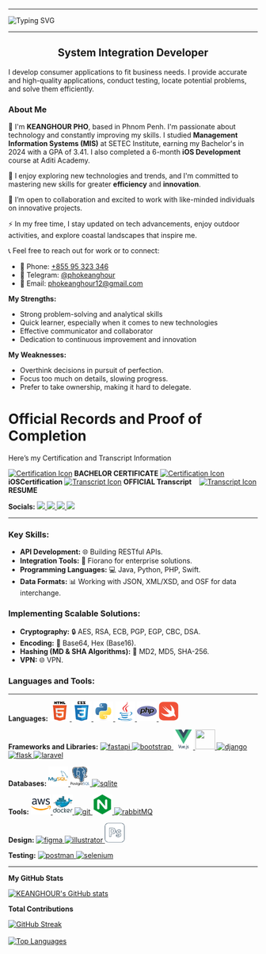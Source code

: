<hr>
<div align="left">
  <img src="https://readme-typing-svg.herokuapp.com?font=Fira+Code&weight=600&size=32&pause=3000&color=2563EB&vCenter=true&random=false&width=500&height=45&lines=Hey+There++%F0%9F%91%8B%F0%9F%8F%BB;My+name+is+KEANGHOUR+PHO" alt="Typing SVG" />
</div>
<hr>

<h2 align="center">System Integration Developer</h2>

<p>I develop consumer applications to fit business needs. I provide accurate and high-quality applications, conduct testing, locate potential problems, and solve them efficiently.</p>

<h3>About Me</h3>

<p>👋 I'm <strong>KEANGHOUR PHO</strong>, based in Phnom Penh. I'm passionate about technology and constantly improving my skills. I studied <strong>Management Information Systems (MIS)</strong> at SETEC Institute, earning my Bachelor's in 2024 with a GPA of 3.41. I also completed a 6-month <strong>iOS Development</strong> course at Aditi Academy.</p>

<p>🧠 I enjoy exploring new technologies and trends, and I'm committed to mastering new skills for greater <strong>efficiency</strong> and <strong>innovation</strong>.</p>

<p>🤝 I’m open to collaboration and excited to work with like-minded individuals on innovative projects.</p>

<p>⚡ In my free time, I stay updated on tech advancements, enjoy outdoor activities, and explore coastal landscapes that inspire me.</p>

<p>📞 Feel free to reach out for work or to connect:</p>

<ul>
  <li>📱 Phone: <a href="tel:+85595323346">+855 95 323 346</a></li>
  <li>📨 Telegram: <a href="https://t.me/phokeanghour">@phokeanghour</a></li>
  <li>📧 Email: <a href="mailto:phokeanghour12@gmail.com">phokeanghour12@gmail.com</a></li>
</ul>

<p><strong>My Strengths:</strong> 
  <ul>
    <li>Strong problem-solving and analytical skills</li>
    <li>Quick learner, especially when it comes to new technologies</li>
    <li>Effective communicator and collaborator</li>
    <li>Dedication to continuous improvement and innovation</li>
  </ul>
</p>

<p><strong>My Weaknesses:</strong>
  <ul>
    <li>Overthink decisions in pursuit of perfection.</li>
    <li>Focus too much on details, slowing progress.</li>
    <li>Prefer to take ownership, making it hard to delegate.</li>
  </ul>
</p>

# Official Records and Proof of Completion

Here’s my Certification and Transcript Information

[![Certification Icon](https://img.icons8.com/ios-filled/50/000000/certificate.png "Click to view Certification")](https://github.com/Keanghour/KEANGHOUR/blob/main/Certification.jpg)  **BACHELOR CERTIFICATE**
[![Certification Icon](https://img.icons8.com/ios-filled/50/000000/certificate.png "Click to view Certification")](https://github.com/Keanghour/KEANGHOUR/blob/main/iOSCertification.PNG)  **iOSCertification**
[![Transcript Icon](https://img.icons8.com/ios-filled/50/000000/document.png "Click to view Transcript")](https://raw.githubusercontent.com/Keanghour/KEANGHOUR/main/Transcript.jpg)  **OFFICIAL Transcript** &nbsp;&nbsp;
[![Transcript Icon](https://img.icons8.com/ios-filled/50/000000/document.png "Click to view Transcript")]([https://github.com/Keanghour/KEANGHOUR/blob/main/INDUCTION%20PROGRAM.pdf](https://github.com/Keanghour/KEANGHOUR/blob/main/Resume.pdf))  **RESUME** &nbsp;&nbsp;

<strong>Socials:</strong>
<a href="https://t.me/phokeanghour" target="_blank" rel="noreferrer">
    <img src="https://www.vectorlogo.zone/logos/telegram/telegram-ar21.svg" />
  </a>
<a href="https://www.linkedin.com/in/pho-keanghour-27133b21b/" target="_blank" rel="noreferrer">
    <img src="https://www.vectorlogo.zone/logos/linkedin/linkedin-ar21.svg" />
  </a>
  <a href="https://www.facebook.com/keang.hour.7524" target="_blank" rel="noreferrer">
    <img src="https://www.vectorlogo.zone/logos/facebook/facebook-ar21.svg" />
  </a>
  <a href="https://www.instagram.com/hour_zackry/" target="_blank" rel="noreferrer">
    <img src="https://www.vectorlogo.zone/logos/instagram/instagram-ar21.svg"  />
  </a>

---

<h3>Key Skills:</h3>
<ul>
  <li><strong>API Development:</strong> 🌐 Building RESTful APIs.</li>
  <li><strong>Integration Tools:</strong> 🔧 Fiorano for enterprise solutions.</li>
  <li><strong>Programming Languages:</strong> 💻 Java, Python, PHP, Swift.</li>
  <li><strong>Data Formats:</strong> 📊 Working with JSON, XML/XSD, and OSF for data interchange.</li>
</ul>

<h3>Implementing Scalable Solutions:</h3>
<ul>
  <li><strong>Cryptography:</strong> 🔒 AES, RSA, ECB, PGP, EGP, CBC, DSA.</li>
  <li><strong>Encoding:</strong> 🔐 Base64, Hex (Base16).</li>
  <li><strong>Hashing (MD & SHA Algorithms):</strong> 🧮 MD2, MD5, SHA-256.</li>
  <li><strong>VPN:</strong> 🌐 VPN.</li>
</ul>


<h3 align="left">Languages and Tools:</h3>
<hr>
<p align="left">
  
<!-- Languages -->
<strong>Languages:</strong>
<a href="https://www.w3.org/html/" target="_blank" rel="noreferrer">
  <img src="https://raw.githubusercontent.com/devicons/devicon/master/icons/html5/html5-original-wordmark.svg" alt="html5" width="40" height="40"/>
</a>
<a href="https://www.w3schools.com/css/" target="_blank" rel="noreferrer">
  <img src="https://raw.githubusercontent.com/devicons/devicon/master/icons/css3/css3-original-wordmark.svg" alt="css3" width="40" height="40"/>
</a>
<a href="https://www.python.org" target="_blank" rel="noreferrer">
  <img src="https://raw.githubusercontent.com/devicons/devicon/master/icons/python/python-original.svg" alt="python" width="40" height="40"/>
</a>
<a href="https://www.java.com" target="_blank" rel="noreferrer">
  <img src="https://raw.githubusercontent.com/devicons/devicon/master/icons/java/java-original.svg" alt="java" width="40" height="40"/>
</a>
<a href="https://www.php.net" target="_blank" rel="noreferrer">
  <img src="https://raw.githubusercontent.com/devicons/devicon/master/icons/php/php-original.svg" alt="php" width="40" height="40"/>
</a>
<a href="https://developer.apple.com/swift/" target="_blank" rel="noreferrer">
  <img src="https://raw.githubusercontent.com/devicons/devicon/master/icons/swift/swift-original.svg" alt="swift" width="40" height="40"/>
</a>


<!-- Frameworks and Libraries -->
<strong>Frameworks and Libraries:</strong>
<a href="https://fastapi.tiangolo.com/" target="_blank" rel="noreferrer">
  <img src="https://cdn.worldvectorlogo.com/logos/fastapi.svg" alt="fastapi" width="40" height="40"/>
</a>
<a href="https://getbootstrap.com" target="_blank" rel="noreferrer">
  <img src="https://www.vectorlogo.zone/logos/getbootstrap/getbootstrap-icon.svg" alt="bootstrap" width="40" height="40"/>
</a>
<a href="https://vuejs.org/" target="_blank" rel="noreferrer">
  <img src="https://raw.githubusercontent.com/devicons/devicon/master/icons/vuejs/vuejs-original-wordmark.svg" alt="vuejs" width="40" height="40"/>
</a>
<a href="https://nextjs.org/" target="_blank" rel="noreferrer">
  <img src="https://www.vectorlogo.zone/logos/nextjs/nextjs-icon.svg" width="40" height="40"/>
</a>
<a href="https://www.djangoproject.com/" target="_blank" rel="noreferrer">
  <img src="https://cdn.worldvectorlogo.com/logos/django.svg" alt="django" width="40" height="40"/>
</a>
<a href="https://flask.palletsprojects.com/" target="_blank" rel="noreferrer">
  <img src="https://www.vectorlogo.zone/logos/palletsprojects_flask/palletsprojects_flask-ar21.svg" alt="flask" width="40" height="40"/>
</a>
<a href="https://laravel.com/" target="_blank" rel="noreferrer">
  <img src="https://www.vectorlogo.zone/logos/laravel/laravel-ar21.svg" alt="laravel" width="40" height="40"/>
</a>

<!-- Databases -->
<strong>Databases:</strong>
<a href="https://www.mysql.com/" target="_blank" rel="noreferrer">
  <img src="https://raw.githubusercontent.com/devicons/devicon/master/icons/mysql/mysql-original-wordmark.svg" alt="mysql" width="40" height="40"/>
</a>
<a href="https://www.postgresql.org" target="_blank" rel="noreferrer">
  <img src="https://raw.githubusercontent.com/devicons/devicon/master/icons/postgresql/postgresql-original-wordmark.svg" alt="postgresql" width="40" height="40"/>
</a>
<a href="https://www.sqlite.org/" target="_blank" rel="noreferrer">
  <img src="https://www.vectorlogo.zone/logos/sqlite/sqlite-icon.svg" alt="sqlite" width="40" height="40"/>
</a>

<!-- Tools -->
<strong>Tools:</strong>
<a href="https://aws.amazon.com" target="_blank" rel="noreferrer">
  <img src="https://raw.githubusercontent.com/devicons/devicon/master/icons/amazonwebservices/amazonwebservices-original-wordmark.svg" alt="aws" width="40" height="40"/>
</a>
<a href="https://www.docker.com/" target="_blank" rel="noreferrer">
  <img src="https://raw.githubusercontent.com/devicons/devicon/master/icons/docker/docker-original-wordmark.svg" alt="docker" width="40" height="40"/>
</a>
<a href="https://git-scm.com/" target="_blank" rel="noreferrer">
  <img src="https://www.vectorlogo.zone/logos/git-scm/git-scm-icon.svg" alt="git" width="40" height="40"/>
</a>
<a href="https://www.nginx.com" target="_blank" rel="noreferrer">
  <img src="https://raw.githubusercontent.com/devicons/devicon/master/icons/nginx/nginx-original.svg" alt="nginx" width="40" height="40"/>
</a>
<a href="https://www.rabbitmq.com" target="_blank" rel="noreferrer">
  <img src="https://www.vectorlogo.zone/logos/rabbitmq/rabbitmq-icon.svg" alt="rabbitMQ" width="40" height="40"/>
</a>

<!-- Design -->
<strong>Design:</strong>
<a href="https://www.figma.com/" target="_blank" rel="noreferrer">
  <img src="https://www.vectorlogo.zone/logos/figma/figma-icon.svg" alt="figma" width="40" height="40"/>
</a>
<a href="https://www.adobe.com/in/products/illustrator.html" target="_blank" rel="noreferrer">
  <img src="https://www.vectorlogo.zone/logos/adobe_illustrator/adobe_illustrator-icon.svg" alt="illustrator" width="40" height="40"/>
</a>
<a href="https://www.photoshop.com/en" target="_blank" rel="noreferrer">
  <img src="https://raw.githubusercontent.com/devicons/devicon/master/icons/photoshop/photoshop-line.svg" alt="photoshop" width="40" height="40"/>
</a>

<!-- Testing -->
<strong>Testing:</strong>
<a href="https://postman.com" target="_blank" rel="noreferrer">
  <img src="https://www.vectorlogo.zone/logos/getpostman/getpostman-icon.svg" alt="postman" width="40" height="40"/>
</a>
<a href="https://www.selenium.dev" target="_blank" rel="noreferrer">
  <img src="https://raw.githubusercontent.com/detain/svg-logos/780f25886640cef088af994181646db2f6b1a3f8/svg/selenium-logo.svg" alt="selenium" width="40" height="40"/>
</a>

---

<p align="left"><b>My GitHub Stats</b></p>
<div align="left">
  <a href="https://github.com/Keanghour">
    <img src="https://github-readme-stats.vercel.app/api?username=KEANGHOUR&show_icons=true&count_private=true&title_color=0891b2&text_color=64748b&icon_color=0891b2&bg_color=1c1917&hide_border=true" alt="KEANGHOUR's GitHub stats"/>
  </a>
</div>

<div align="left">
  <p><b>Total Contributions</b></p>
<a href="https://git.io/streak-stats">
  <img src="https://streak-stats.demolab.com?user=keanghour&theme=tokyonight&border_radius=5" alt="GitHub Streak" />
</a>
</div>
<br>
<div align="left">
<a href="https://github.com/keanghour">
  <img src="https://github-readme-stats.vercel.app/api/top-langs/?username=keanghour&theme=tokyonight&border_radius=5" alt="Top Languages" />
</a>
</div>
